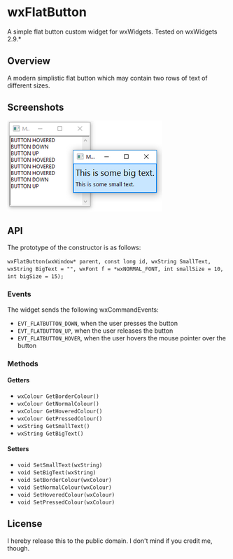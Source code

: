 # wxFlatButton
A simple flat button custom widget for wxWidgets. Tested on wxWidgets 2.9.*

## Overview
A modern simplistic flat button which may contain two rows of text of different sizes.

## Screenshots
![wxPianoControl](https://raw.githubusercontent.com/petru-dimitriu/wxFlatButton/master/screen1.png)

## API
The prototype of the constructor is as follows:

`wxFlatButton(wxWindow* parent, const long id, wxString SmallText,
                 wxString BigText = "", wxFont f = *wxNORMAL_FONT,
                 int smallSize = 10, int bigSize = 15);`
				 
### Events
The widget sends the following wxCommandEvents:

* `EVT_FLATBUTTON_DOWN`, when the user presses the button
* `EVT_FLATBUTTON_UP`, when the user releases the button
* `EVT_FLATBUTTON_HOVER`, when the user hovers the mouse pointer over the button

### Methods

#### Getters
* `wxColour GetBorderColour()`
* `wxColour GetNormalColour()`
* `wxColour GetHoveredColour()`
* `wxColour GetPressedColour()`
* `wxString GetSmallText()`
* `wxString GetBigText()`

#### Setters
* `void SetSmallText(wxString)`
* `void SetBigText(wxString)`
* `void SetBorderColour(wxColour)`
* `void SetNormalColour(wxColour)`
* `void SetHoveredColour(wxColour)`
* `void SetPressedColour(wxColour)`

## License
I hereby release this to the public domain. I don't mind if you credit me, though.
